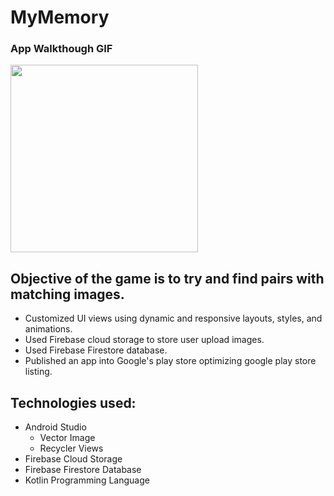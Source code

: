 # MyMemory

### App Walkthough GIF
<img src="https://github.com/birajsilwal/MyMemory/blob/master/screenshot_mymemory.mp4" width=300><br>

## Objective of the game is to try and find pairs with matching images.

- Customized UI views using dynamic and responsive layouts, styles, and animations.
- Used Firebase cloud storage to store user upload images.
- Used Firebase Firestore database.
- Published an app into Google's play store optimizing google play store listing.

## Technologies used: 

- Android Studio
  - Vector Image
  - Recycler Views
- Firebase Cloud Storage
- Firebase Firestore Database
- Kotlin Programming Language


